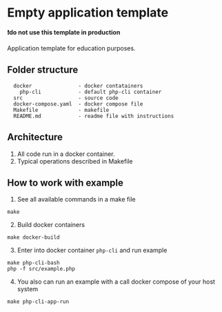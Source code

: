 # Empty application template 

**❗do not use this template in production**

Application template for education purposes.

## Folder structure
```
  docker               - docker contatainers
    php-cli            - default php-cli container
  src                  - source code
  docker-compose.yaml  - docker compose file
  Makefile             - makefile
  README.md            - readme file with instructions    
```
## Architecture
1. All code run in a docker container.
2. Typical operations described in Makefile

## How to work with example
1. See all available commands in a make file
```shell
make
```
2. Build docker containers
```shell
make docker-build
```

3. Enter into docker container `php-cli` and run example
```shell
make php-cli-bash
php -f src/example.php
```
4. You also can run an example with a call docker compose of your host system 
```shell
make php-cli-app-run
```
